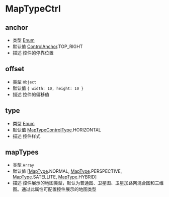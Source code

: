 # MapTypeCtrl

## anchor
* 类型 [Enum](/guide/constants.html#controlanchor)
* 默认值 [ControlAnchor](/guide/constants.html#controlanchor).TOP_RIGHT
* 描述 控件的停靠位置

## offset
* 类型 `Object`
* 默认值 `{ width: 10, height: 10 }`
* 描述 控件的偏移值

## type
* 类型 [Enum](/guide/constants.html#maptypecontroltype)
* 默认值 [MapTypeControlType](/guide/constants.html#maptypecontroltype).HORIZONTAL
* 描述 控件样式

## mapTypes
* 类型 `Array`
* 默认值 [[MapType](/guide/constants.html#maptype).NORMAL, [MapType](/guide/constants.html#maptype).PERSPECTIVE, [MapType](/guide/constants.html#maptype).SATELLITE, [MapType](/guide/constants.html#maptype).HYBRID]
* 描述 控件展示的地图类型，默认为普通图、卫星图、卫星加路网混合图和三维图。通过此属性可配置控件展示的地图类型
